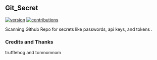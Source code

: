 ## Git_Secret
[![version](https://badge.fury.io/gh/dwisiswant0%2fapkleaks.svg)]()
[![contributions](https://img.shields.io/badge/contributions-welcome-brightgreen.svg?style=flat)](https://github.com/effortlessdevsec/Git_Secret/issues)

Scanning Github Repo for secrets like passwords, api keys, and tokens .







### Credits and Thanks
 trufflehog and  tomnomnom
